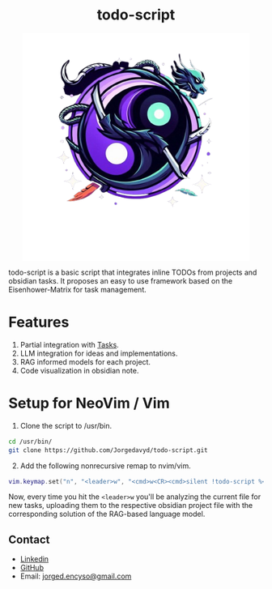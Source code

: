 <div style="display: flex; flex-direction: column; align-items: center; justify-content: center;">
    <h1>todo-script</h1>
    <img src="https://raw.githubusercontent.com/Jorgedavyd/todo-script/main/source/logo.png" alt="Logo" style="width: 450px;">
</div>

todo-script is a basic script that integrates inline TODOs from projects and obsidian tasks. It proposes an easy to use framework based on the Eisenhower-Matrix for task management.
# Features
1. Partial integration with [Tasks](https://publish.obsidian.md/tasks/Introduction).
2. LLM integration for ideas and implementations.
3. RAG informed models for each project.
4. Code visualization in obsidian note.

# Setup for NeoVim / Vim
1. Clone the script to /usr/bin.

```bash
cd /usr/bin/
git clone https://github.com/Jorgedavyd/todo-script.git
```

2. Add the following nonrecursive remap to nvim/vim.

```lua
vim.keymap.set("n", "<leader>w", "<cmd>w<CR><cmd>silent !todo-script %<CR>")
```

Now, every time you hit the `<leader>w` you'll be analyzing the current file for new tasks, uploading them to the respective obsidian project file with the corresponding solution of the RAG-based language model.

## Contact

- [Linkedin](https://www.linkedin.com/in/jorge-david-enciso-mart%C3%ADnez-149977265/)
- [GitHub](https://github.com/Jorgedavyd)
- Email: jorged.encyso@gmail.com

